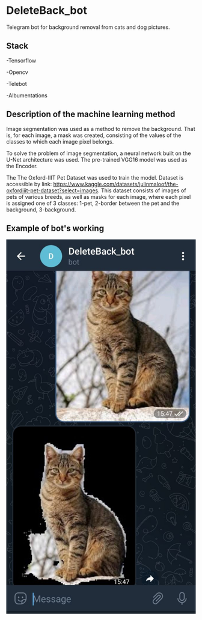 # DeleteBack_bot
Telegram bot for background removal from cats and dog pictures.
## Stack
-Tensorflow

-Opencv

-Telebot

-Albumentations

## Description of the machine learning method

Image segmentation was used as a method to remove the background. That is, for each image, a mask was created, consisting of the values of the classes to which each image pixel belongs.

To solve the problem of image segmentation, a neural network built on the U-Net architecture was used. The pre-trained VGG16 model was used as the Encoder.

The The Oxford-IIIT Pet Dataset was used to train the model. Dataset is accessible by link: https://www.kaggle.com/datasets/julinmaloof/the-oxfordiiit-pet-dataset?select=images. 
This dataset consists of images of pets of various breeds, as well as masks for each image, where each pixel is assigned one of 3 classes: 1-pet, 2-border between the pet and the background, 3-background.

## Example of bot's working
![example](example.jpg)
